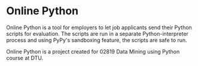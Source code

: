 Online Python
============

Online Python is a tool for employers to let job applicants send their Python scripts for evaluation. The scripts are run in a separate Python-interpreter process and using PyPy's sandboxing feature, the scripts are safe to run.

Online Python is a project created for 02819 Data Mining using Python course at DTU.
